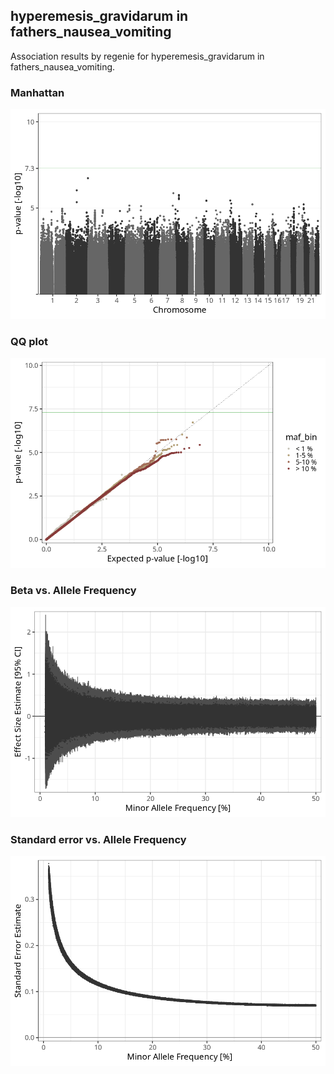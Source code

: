 ## hyperemesis_gravidarum in fathers_nausea_vomiting
Association results by regenie for hyperemesis_gravidarum in fathers_nausea_vomiting.
### Manhattan
![](figures/pop_fathers_nausea_vomiting_pheno_hyperemesis_gravidarum_mh.png)
### QQ plot
![](figures/pop_fathers_nausea_vomiting_pheno_hyperemesis_gravidarum_qq.png)
### Beta vs. Allele Frequency
![](figures/pop_fathers_nausea_vomiting_pheno_hyperemesis_gravidarum_beta_af.png)
### Standard error vs. Allele Frequency
![](figures/pop_fathers_nausea_vomiting_pheno_hyperemesis_gravidarum_se_af.png)
